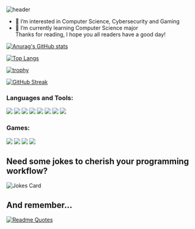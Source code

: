 <!-- For banner -->
![header](https://user-images.githubusercontent.com/108221736/213944618-c9750500-5b68-47bf-af18-fc6592cf0c98.png)

<!-- For main text -->
- 👀 I’m interested in Computer Science, Cybersecurity and Gaming
- 🌱 I’m currently learning Computer Science major <br>
Thanks for reading, I hope you all readers have a good day!

<!-- For GitHub statistics -->
[![Anurag's GitHub stats](https://github-readme-stats.vercel.app/api?username=SyNTaX-TheTrickster&show_icons=true&theme=radical)](https://github.com/anuraghazra/github-readme-stats)

[![Top Langs](https://github-readme-stats.vercel.app/api/top-langs/?username=SyNTaX-TheTrickster&show_icons=true&theme=radical)](https://github.com/anuraghazra/github-readme-stats)

[![trophy](https://github-profile-trophy.vercel.app/?username=SyNTaX-TheTrickster&theme=radical)](https://github.com/ryo-ma/github-profile-trophy)

[![GitHub Streak](https://github-readme-streak-stats.herokuapp.com/?user=SyNTaX-TheTrickster&theme=radical)](https://git.io/streak-stats)

<!-- For Languages and tools -->
<h3 align="left">Languages and Tools:</h3>
<p align="left"> 
<img src="https://img.shields.io/badge/Python-14354C?style=for-the-badge&logo=python&logoColor=white">
<img src="https://img.shields.io/badge/HTML-239120?style=for-the-badge&logo=html5&logoColor=white">
<img src="https://img.shields.io/badge/CSS-239120?&style=for-the-badge&logo=css3&logoColor=white">
<img src="https://img.shields.io/badge/JavaScript-F7DF1E?style=for-the-badge&logo=javascript&logoColor=black">
<img src="https://img.shields.io/badge/Java-ED8B00?style=for-the-badge&logo=java&logoColor=white">

<img src="https://img.shields.io/badge/PHP-777BB4?style=for-the-badge&logo=php&logoColor=white">
<img src="https://img.shields.io/badge/Rust-000000?style=for-the-badge&logo=rust&logoColor=white">
<img src="https://img.shields.io/badge/Java-ED8B00?style=for-the-badge&logo=java&logoColor=white">
</p>

<!-- For Games -->
<h3 align="left">Games:</h3>
<p align="left">
<img src="https://img.shields.io/badge/Battle.net-000?style=for-the-badge&logo=battle.net&logoColor=148EFF">
<img src="https://img.shields.io/badge/Riot_Games-D32936?style=for-the-badge&logo=riot-games&logoColor=white">
<img src="https://img.shields.io/badge/Steam-000000?style=for-the-badge&logo=steam&logoColor=white">
<img src="https://img.shields.io/badge/PlayStation-003791?style=for-the-badge&logo=playstation&logoColor=white">
</p>

<!-- For Jokes -->
<h2>Need some jokes to cherish your programming workflow?</h2>
<img src="https://readme-jokes.vercel.app/api?theme=radical" alt="Jokes Card" />

<!-- For Quotes -->
## And remember...
[![Readme Quotes](https://quotes-github-readme.vercel.app/api?type=horizontal&theme=radical)](https://github.com/piyushsuthar/github-readme-quotes)

<!---
SyNTaX-TheTrickster/SyNTaX-TheTrickster is a ✨ special ✨ repository because its `README.md` (this file) appears on your GitHub profile.
You can click the Preview link to take a look at your changes.
--->

